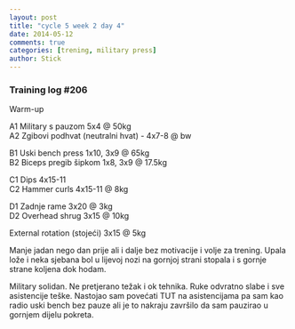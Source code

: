 ```yaml
---
layout: post
title: "cycle 5 week 2 day 4"
date: 2014-05-12
comments: true
categories: [trening, military press]
author: Stick
---
```


### Training log #206   

Warm-up   

A1 Military s pauzom 5x4 @ 50kg  
A2 Zgibovi podhvat (neutralni hvat) - 4x7-8 @ bw   

B1 Uski bench press 1x10, 3x9 @ 65kg  
B2 Biceps pregib šipkom 1x8, 3x9 @ 17.5kg   

C1 Dips 4x15-11   
C2 Hammer curls 4x15-11 @ 8kg    

D1 Zadnje rame 3x20 @ 3kg  
D2 Overhead shrug 3x15 @ 10kg  

External rotation (stojeći) 3x15 @ 5kg  

Manje jadan nego dan prije ali i dalje bez motivacije i volje za trening. Upala lože i neka sjebana bol u lijevoj nozi na gornjoj strani stopala i s gornje strane koljena dok hodam. 

Military solidan. Ne pretjerano težak i ok tehnika. Ruke odvratno slabe i sve asistencije teške. Nastojao sam povećati TUT na asistencijama pa sam kao radio uski bench bez pauze ali je to nakraju završilo da sam pauzirao u gornjem dijelu pokreta. 